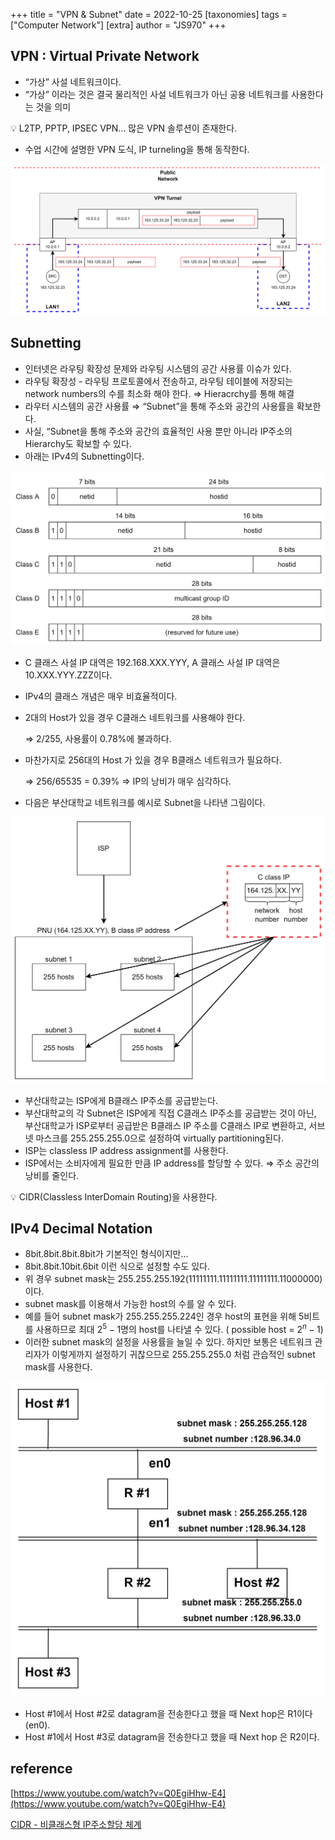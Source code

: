 +++
title = "VPN & Subnet"
date = 2022-10-25
[taxonomies]
tags = ["Computer Network"]
[extra]
author = "JS970"
+++
## VPN : Virtual Private Network

- “가상” 사설 네트워크이다.
- “가상” 이라는 것은 결국 물리적인 사설 네트워크가 아닌 공용 네트워크를 사용한다는 것을 의미

<aside>
💡 L2TP, PPTP, IPSEC VPN… 많은 VPN 솔루션이 존재한다.

</aside>

- 수업 시간에 설명한 VPN 도식, IP turneling을 통해 동작한다.

![Untitled](/image/VPN&Subnet/Untitled.png)

## Subnetting

- 인터넷은 라우팅 확장성 문제와 라우팅 시스템의 공간 사용률 이슈가 있다.
- 라우팅 확장성 - 라우팅 프로토콜에서 전송하고, 라우팅 테이블에 저장되는 network numbers의 수를 최소화 해야 한다. ⇒ Hieracrchy를 통해 해결
- 라우터 시스템의 공간 사용률 ⇒ “Subnet”을 통해 주소와 공간의 사용률을 확보한다.
- 사실, “Subnet을 통해 주소와 공간의 효율적인 사용 뿐만 아니라 IP주소의 Hierarchy도 확보할 수 있다.
- 아래는 IPv4의 Subnetting이다.

![Untitled](/image/VPN&Subnet/Untitled%201.png)

- C 클래스 사설 IP 대역은 192.168.XXX.YYY, A 클래스 사설 IP 대역은 10.XXX.YYY.ZZZ이다.
- IPv4의 클래스 개념은 매우 비효율적이다.
- 2대의 Host가 있을 경우 C클래스 네트워크를 사용해야 한다.
    
    ⇒ 2/255, 사용률이 0.78%에 불과하다.
    
- 마찬가지로 256대의 Host 가 있을 경우 B클래스 네트워크가 필요하다.
    
    ⇒ 256/65535 = 0.39% ⇒ IP의 낭비가 매우 심각하다.
    
- 다음은 부산대학교 네트워크를 예시로 Subnet을 나타낸 그림이다.

![Untitled](/image/VPN&Subnet/Untitled%202.png)

- 부산대학교는 ISP에게 B클래스 IP주소를 공급받는다.
- 부산대학교의 각 Subnet은 ISP에게 직접 C클래스 IP주소를 공급받는 것이 아닌, 부산대학교가 ISP로부터 공급받은 B클래스 IP 주소를 C클래스 IP로 변환하고, 서브넷 마스크를 255.255.255.0으로 설정하여 virtually partitioning된다.
- ISP는 classless IP address assignment를 사용한다.
- ISP에서는 소비자에게 필요한 만큼 IP address를 할당할 수 있다. ⇒ 주소 공간의 낭비를 줄인다.

<aside>
💡 CIDR(Classless InterDomain Routing)을 사용한다.

</aside>

## IPv4 Decimal Notation

- 8bit.8bit.8bit.8bit가 기본적인 형식이지만…
- 8bit.8bit.10bit.6bit 이런 식으로 설정할 수도 있다.
- 위 경우 subnet mask는 255.255.255.192(11111111.11111111.11111111.11000000)이다.
- subnet mask를 이용해서 가능한 host의 수를 알 수 있다.
- 예를 들어 subnet mask가 255.255.255.224인 경우 host의 표현을 위해 5비트를 사용하므로 최대 $2^{5}-1$명의 host를 나타낼 수 있다. ( possible host = $2^{n}-1$)
- 이러한 subnet mask의 설정을 사용률을 늘일 수 있다. 하지만 보통은 네트워크 관리자가 이렇게까지 설정하기 귀찮으므로 255.255.255.0 처럼 관습적인 subnet mask를 사용한다.

![Untitled](/image/VPN&Subnet/Untitled%203.png)

- Host #1에서 Host #2로 datagram을 전송한다고 했을 때 Next hop은 R1이다(en0).
- Host #1에서 Host #3로 datagram을 전송한다고 했을 때 Next hop 은 R2이다.

## reference

[https://www.youtube.com/watch?v=Q0EgiHhw-E4](https://www.youtube.com/watch?v=Q0EgiHhw-E4)

[CIDR - 비클래스형 IP주소할당 체계](https://securitymax.tistory.com/133)